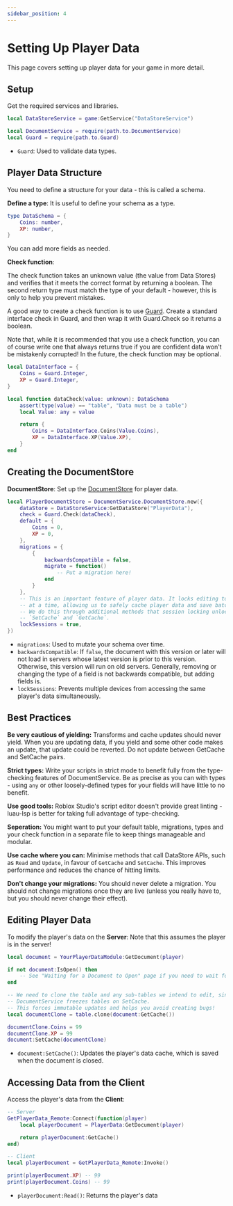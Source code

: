 ```yaml
---
sidebar_position: 4
---
```

 
# Setting Up Player Data

This page covers setting up player data for your game in more detail.

## Setup

Get the required services and libraries.
```lua
local DataStoreService = game:GetService("DataStoreService")

local DocumentService = require(path.to.DocumentService)
local Guard = require(path.to.Guard)
```
- `Guard`: Used to validate data types.

## Player Data Structure

You need to define a structure for your data - this is called a schema.

**Define a type**:
It is useful to define your schema as a type.
```lua
type DataSchema = {
	Coins: number,
	XP: number,
}
```
You can add more fields as needed.

**Check function**:

The check function takes an unknown value (the value from Data Stores) and
verifies that it meets the correct format by returning a boolean. The second return type must match the
type of your default - however, this is only to help you prevent mistakes.

A good way to create a check function is to use [Guard](https://util.redblox.dev/guard.html). Create a standard interface check in Guard, and then wrap it with Guard.Check so it returns a boolean.

Note that, while it is recommended that you use a check function, you can of course write one
that always returns true if you are confident data won't be mistakenly corrupted!
In the future, the check function may be optional.

```lua
local DataInterface = {
	Coins = Guard.Integer,
	XP = Guard.Integer,
}

local function dataCheck(value: unknown): DataSchema
	assert(type(value) == "table", "Data must be a table")
	local Value: any = value

	return {
		Coins = DataInterface.Coins(Value.Coins),
		XP = DataInterface.XP(Value.XP),
	}
end
```

## Creating the DocumentStore

**DocumentStore**:
Set up the [DocumentStore](https://anthony0br.github.io/DocumentService/api/DocumentStore/) for player data.
```lua
local PlayerDocumentStore = DocumentService.DocumentStore.new({
	dataStore = DataStoreService:GetDataStore("PlayerData"),
	check = Guard.Check(dataCheck),
	default = {
		Coins = 0,
		XP = 0,
	},
	migrations = {
		{
			backwardsCompatible = false,
			migrate = function()
				-- Put a migration here!
			end
		}
	},
	-- This is an important feature of player data. It locks editing to one server
	-- at a time, allowing us to safely cache player data and save batches of updates.
	-- We do this through additional methods that session locking unlocks, such as
	-- `SetCache` and `GetCache`.
	lockSessions = true,
})
```
- `migrations`: Used to mutate your schema over time.
- `backwardsCompatible`: If `false`, the document with this version or later will not load in
servers whose latest version is prior to this version. Otherwise, this version will run
on old servers. Generally, removing or changing the type of a field is not backwards compatible,
but adding fields is.
- `lockSessions`: Prevents multiple devices from accessing the same player's data simultaneously.

## Best Practices

**Be very cautious of yielding:** Transforms and cache updates should never yield. When you are updating data, if you yield and some other code makes an update, that update could be reverted. Do not update between GetCache and SetCache pairs.

**Strict types:** Write your scripts in strict mode to benefit fully from the type-checking features of DocumentService. Be as precise as you can with types - using `any` or other loosely-defined types for your fields will have little to no benefit.

**Use good tools:** Roblox Studio's script editor doesn't provide great linting - luau-lsp is better
for taking full advantage of type-checking.

**Seperation:** You might want to put your default table, migrations, types and your check function in a separate file to keep things manageable and modular.

**Use cache where you can:** Minimise methods that call DataStore APIs, such as `Read` and `Update`, in
favour of `GetCache` and `SetCache`. This improves performance and reduces the chance of hitting limits.

**Don't change your migrations:** You should never delete a migration. You should not change migrations once they are live (unless you
really have to, but you should never change their effect).

## Editing Player Data

To modify the player's data on the **Server**:
Note that this assumes the player is in the server!
```lua
local document = YourPlayerDataModule:GetDocument(player)

if not document:IsOpen() then
	-- See "Waiting for a Document to Open" page if you need to wait for the document to be open
end

-- We need to clone the table and any sub-tables we intend to edit, since
-- DocumentService freezes tables on SetCache.
-- This forces immutable updates and helps you avoid creating bugs!
local documentClone = table.clone(document:GetCache())

documentClone.Coins = 99
documentClone.XP = 99
document:SetCache(documentClone)
```
- `document:SetCache()`: Updates the player's data cache, which is saved when the document is closed.

## Accessing Data from the Client

Access the player's data from the **Client**:
```lua
-- Server
GetPlayerData_Remote:Connect(function(player)
	local playerDocument = PlayerData:GetDocument(player)

	return playerDocument:GetCache()
end)

-- Client
local playerDocument = GetPlayerData_Remote:Invoke()

print(playerDocument.XP) -- 99
print(playerDocument.Coins) -- 99
```
- `playerDocument:Read()`: Returns the player's data